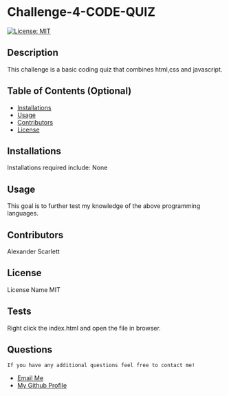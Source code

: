 # Challenge-4-CODE-QUIZ

  [![License: MIT](https://img.shields.io/badge/License-MIT-yellow.svg)](https://opensource.org/licenses/MIT) 

 ## Description
  This challenge is a basic coding quiz that combines html,css and javascript.
  
  ## Table of Contents (Optional)
  
  - [Installations](#installations)
  - [Usage](#usage)
  - [Contributors](#contributors)
  - [License](#license)
  
  ## Installations
  Installations required include:
 None

  
  ## Usage
  
 This goal is to further test my knowledge of the above programming languages.
      
  
  ## Contributors
  
  Alexander Scarlett
  
  
 ## License

 License Name MIT
  
  ## Tests
  Right click the index.html and open the file in browser.
  
## Questions
    If you have any additional questions feel free to contact me!
  <ul>
       <li> <a href='mailto://undefined?subject="contact me&body"="hi" '> Email Me </a> </li>
        <li> <a href='https://github.com/undefined'> My Github Profile </a> </li>
    </ul>
